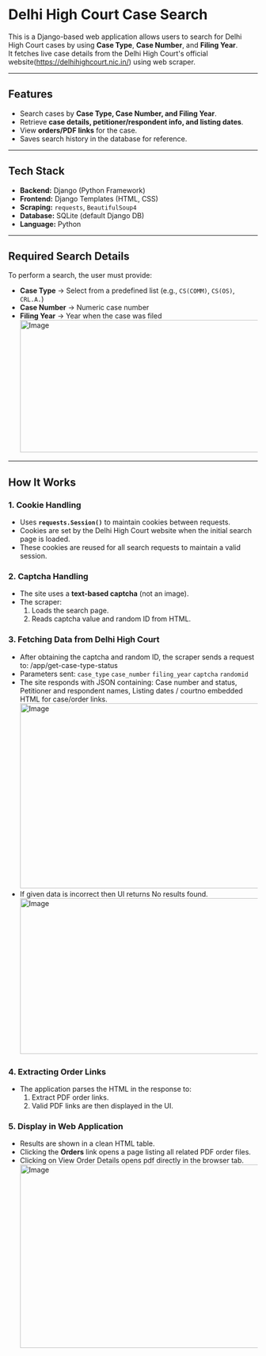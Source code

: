 # Delhi High Court Case Search

This is a Django-based web application allows users to search for Delhi High Court cases by using **Case Type**, **Case Number**, and **Filing Year**.  
It fetches live case details from the Delhi High Court's official website(https://delhihighcourt.nic.in/) using web scraper.

---

## Features
- Search cases by **Case Type, Case Number, and Filing Year**.
- Retrieve **case details, petitioner/respondent info, and listing dates**.
- View **orders/PDF links** for the case.
- Saves search history in the database for reference.

---

## Tech Stack
- **Backend:** Django (Python Framework)
- **Frontend:** Django Templates (HTML, CSS)
- **Scraping:** `requests`, `BeautifulSoup4`
- **Database:** SQLite (default Django DB)
- **Language:** Python 

---

## Required Search Details
To perform a search, the user must provide:
- **Case Type** → Select from a predefined list (e.g., `CS(COMM)`, `CS(OS)`, `CRL.A.`)
- **Case Number** → Numeric case number
- **Filing Year** → Year when the case was filed
  <img width="842" height="267" alt="Image" src="https://github.com/user-attachments/assets/2284cd2d-656a-4c92-879c-a79191ccc5be" />

- ---

## How It Works

### 1. Cookie Handling
- Uses **`requests.Session()`** to maintain cookies between requests.
- Cookies are set by the Delhi High Court website when the initial search page is loaded.
- These cookies are reused for all search requests to maintain a valid session.

### 2. Captcha Handling
- The site uses a **text-based captcha** (not an image).
- The scraper:
  1. Loads the search page.
  2. Reads captcha value and random ID from HTML.

### 3. Fetching Data from Delhi High Court
- After obtaining the captcha and random ID, the scraper sends a request to:
/app/get-case-type-status
- Parameters sent:
 `case_type` `case_number` `filing_year` `captcha` `randomid`
- The site responds with JSON containing:
  Case number and status, Petitioner and respondent names, Listing dates / courtno embedded HTML for case/order links.
  <img width="962" height="373" alt="Image" src="https://github.com/user-attachments/assets/38606a5d-6277-42e9-904b-a91a1cd58ca9" />
- If given data is incorrect then UI returns No results found.
  <img width="954" height="314" alt="Image" src="https://github.com/user-attachments/assets/f04d4c97-2698-4b4f-bae2-bdbc2d88cc8d" />

### 4. Extracting Order Links
- The application parses the HTML in the response to:
   1. Extract PDF order links.
   2. Valid PDF links are then displayed in the UI.

### 5. Display in Web Application
- Results are shown in a clean HTML table.
- Clicking the **Orders** link opens a page listing all related PDF order files.
- Clicking on View Order Details opens pdf directly in the browser tab.
  <img width="697" height="370" alt="Image" src="https://github.com/user-attachments/assets/fb903629-fc2a-42fa-9e65-233c6d8b9a61" />
